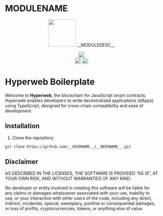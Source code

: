 # __MODULENAME__

<p align="center" width="100%">
    <img height="90" src="https://github.com/user-attachments/assets/f672f9b8-e59a-4f44-8f51-df3e8d2eaae5" />
    __MODULEDESC__
</p>

<p align="center" width="100%">
  <a href="https://github.com/__USERNAME__/__REPONAME__/actions/workflows/e2e-tests.yaml">
    <img height="20" src="https://github.com/__USERNAME__/__REPONAME__/actions/workflows/e2e-tests.yaml/badge.svg" />
  </a>
  <br />
   <a href="https://github.com/__USERNAME__/__REPONAME__/blob/main/LICENSE"><img height="20" src="https://img.shields.io/badge/license-MIT-blue.svg"></a>
   <a href="https://github.com/cosmology-tech/starshipjs"><img height="20" src="https://img.shields.io/badge/CI-Starship-blue"></a>
</p>

# Hyperweb Boilerplate

Welcome to **Hyperweb**, the blockchain for JavaScript smart contracts. Hyperweb enables developers to write decentralized applications (dApps) using TypeScript, designed for cross-chain compatibility and ease of development.

## Installation

1. Clone the repository:

```bash
git clone https://github.com/__USERNAME__/__REPONAME__.git
```

## Disclaimer

AS DESCRIBED IN THE LICENSES, THE SOFTWARE IS PROVIDED “AS IS”, AT YOUR OWN RISK, AND WITHOUT WARRANTIES OF ANY KIND.

No developer or entity involved in creating this software will be liable for any claims or damages whatsoever associated with your use, inability to use, or your interaction with other users of the code, including any direct, indirect, incidental, special, exemplary, punitive or consequential damages, or loss of profits, cryptocurrencies, tokens, or anything else of value.
